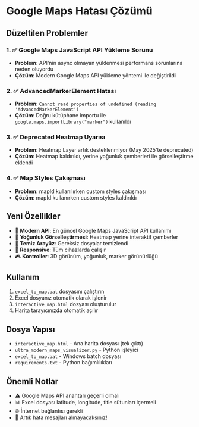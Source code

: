 # Google Maps Hatası Çözümü

## Düzeltilen Problemler

### 1. ✅ Google Maps JavaScript API Yükleme Sorunu
- **Problem**: API'nin async olmayan yüklenmesi performans sorunlarına neden oluyordu
- **Çözüm**: Modern Google Maps API yükleme yöntemi ile değiştirildi

### 2. ✅ AdvancedMarkerElement Hatası
- **Problem**: `Cannot read properties of undefined (reading 'AdvancedMarkerElement')`
- **Çözüm**: Doğru kütüphane importu ile `google.maps.importLibrary("marker")` kullanıldı

### 3. ✅ Deprecated Heatmap Uyarısı
- **Problem**: Heatmap Layer artık desteklenmiyor (May 2025'te deprecated)
- **Çözüm**: Heatmap kaldırıldı, yerine yoğunluk çemberleri ile görselleştirme eklendi

### 4. ✅ Map Styles Çakışması
- **Problem**: mapId kullanılırken custom styles çakışması
- **Çözüm**: mapId kullanırken custom styles kaldırıldı

## Yeni Özellikler

- 🎯 **Modern API**: En güncel Google Maps JavaScript API kullanımı
- 🔴 **Yoğunluk Görselleştirmesi**: Heatmap yerine interaktif çemberler
- 🎨 **Temiz Arayüz**: Gereksiz dosyalar temizlendi
- 📱 **Responsive**: Tüm cihazlarda çalışır
- 🎮 **Kontroller**: 3D görünüm, yoğunluk, marker görünürlüğü

## Kullanım

1. `excel_to_map.bat` dosyasını çalıştırın
2. Excel dosyanız otomatik olarak işlenir
3. `interactive_map.html` dosyası oluşturulur
4. Harita tarayıcınızda otomatik açılır

## Dosya Yapısı

- `interactive_map.html` - Ana harita dosyası (tek çıktı)
- `ultra_modern_maps_visualizer.py` - Python işleyici
- `excel_to_map.bat` - Windows batch dosyası
- `requirements.txt` - Python bağımlılıkları

## Önemli Notlar

- ⚠️ Google Maps API anahtarı geçerli olmalı
- 📊 Excel dosyası latitude, longitude, title sütunları içermeli
- 🌐 İnternet bağlantısı gerekli
- 🎯 Artık hata mesajları almayacaksınız!